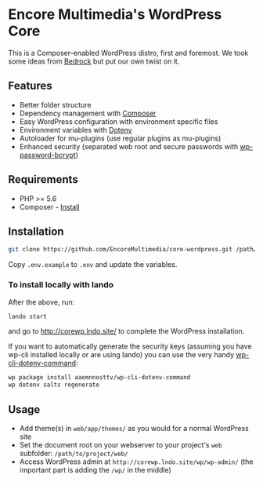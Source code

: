 # Encore Multimedia's WordPress Core

This is a Composer-enabled WordPress distro, first and foremost.
We took some ideas from [Bedrock](https://roots.io/bedrock/) but put our own twist on it.

## Features
* Better folder structure
* Dependency management with [Composer](https://getcomposer.org)
* Easy WordPress configuration with environment specific files
* Environment variables with [Dotenv](https://github.com/vlucas/phpdotenv)
* Autoloader for mu-plugins (use regular plugins as mu-plugins)
* Enhanced security (separated web root and secure passwords with [wp-password-bcrypt](https://github.com/roots/wp-password-bcrypt))

## Requirements

* PHP >= 5.6
* Composer - [Install](https://getcomposer.org/doc/00-intro.md#installation-linux-unix-osx)

## Installation
```bash
git clone https://github.com/EncoreMultimedia/core-wordpress.git /path/to/project
```
Copy `.env.example` to `.env` and update the variables.

### To install locally with lando

After the above, run:
```bash
lando start
```
and go to http://corewp.lndo.site/ to complete the WordPress installation.

If you want to automatically generate the security keys (assuming you have
wp-cli installed locally or are using lando) you can use the very handy
[wp-cli-dotenv-command](https://github.com/aaemnnosttv/wp-cli-dotenv-command):
```bash
wp package install aaemnnosttv/wp-cli-dotenv-command
wp dotenv salts regenerate
```

## Usage
- Add theme(s) in `web/app/themes/` as you would for a normal WordPress site
- Set the document root on your webserver to your project's `web` subfolder: `/path/to/project/web/`
- Access WordPress admin at `http://corewp.lndo.site/wp/wp-admin/` (the important part is adding the `/wp/` in the middle)

